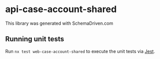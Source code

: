 
# api-case-account-shared

This library was generated with SchemaDriven.com

## Running unit tests

Run `nx test web-case-account-shared` to execute the unit tests via [Jest](https://jestjs.io).

